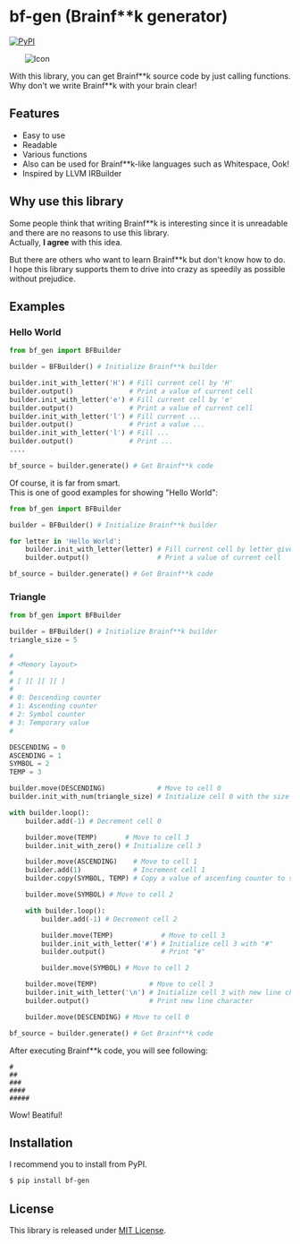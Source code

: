 # bf-gen (Brainf\*\*k generator)

[![PyPI](https://img.shields.io/pypi/v/bf-gen)](https://pypi.org/project/bf-gen/)

<div style="width: 100px; text-align: center;">
    <img src="https://raw.githubusercontent.com/capra314cabra/bf-gen/master/img/bf-gen-icon.png" alt="Icon" title="bf-gen icon">
</div>

With this library, you can get Brainf\*\*k source code by just calling functions.  
Why don't we write Brainf**k with your brain clear!

## Features

- Easy to use
- Readable
- Various functions
- Also can be used for Brainf**k-like languages such as Whitespace, Ook!
- Inspired by LLVM IRBuilder

## Why use this library

Some people think that writing Brainf**k is interesting since it is unreadable and there are no reasons to use this library.  
Actually, **I agree** with this idea.

But there are others who want to learn Brainf**k but don't know how to do.  
I hope this library supports them to drive into crazy as speedily as possible without prejudice.

## Examples

### Hello World

``` python
from bf_gen import BFBuilder

builder = BFBuilder() # Initialize Brainf**k builder

builder.init_with_letter('H') # Fill current cell by 'H'
builder.output()              # Print a value of current cell
builder.init_with_letter('e') # Fill current cell by 'e'
builder.output()              # Print a value of current cell
builder.init_with_letter('l') # Fill current ...
builder.output()              # Print a value ...
builder.init_with_letter('l') # Fill ...
builder.output()              # Print ...
....

bf_source = builder.generate() # Get Brainf**k code
```

Of course, it is far from smart.  
This is one of good examples for showing "Hello World":

``` python
from bf_gen import BFBuilder

builder = BFBuilder() # Initialize Brainf**k builder

for letter in 'Hello World':
    builder.init_with_letter(letter) # Fill current cell by letter given
    builder.output()                 # Print a value of current cell

bf_source = builder.generate() # Get Brainf**k code
```

### Triangle

``` python
from bf_gen import BFBuilder

builder = BFBuilder() # Initialize Brainf**k builder
triangle_size = 5

#
# <Memory layout>
#
# [ ][ ][ ][ ]
#
# 0: Descending counter
# 1: Ascending counter
# 2: Symbol counter
# 3: Temporary value
#

DESCENDING = 0
ASCENDING = 1
SYMBOL = 2
TEMP = 3

builder.move(DESCENDING)             # Move to cell 0
builder.init_with_num(triangle_size) # Initialize cell 0 with the size of triangle

with builder.loop():
    builder.add(-1) # Decrement cell 0

    builder.move(TEMP)       # Move to cell 3
    builder.init_with_zero() # Initialize cell 3

    builder.move(ASCENDING)    # Move to cell 1
    builder.add(1)             # Increment cell 1
    builder.copy(SYMBOL, TEMP) # Copy a value of ascenfing counter to symbol counter

    builder.move(SYMBOL) # Move to cell 2

    with builder.loop():
        builder.add(-1) # Decrement cell 2

        builder.move(TEMP)            # Move to cell 3
        builder.init_with_letter('#') # Initialize cell 3 with "#"
        builder.output()              # Print "#"

        builder.move(SYMBOL) # Move to cell 2

    builder.move(TEMP)             # Move to cell 3
    builder.init_with_letter('\n') # Initialize cell 3 with new line character
    builder.output()               # Print new line character

    builder.move(DESCENDING) # Move to cell 0

bf_source = builder.generate() # Get Brainf**k code
```

After executing Brainf**k code, you will see following:

```
#
##
###
####
#####

```

Wow! Beatiful!

## Installation

I recommend you to install from PyPI.

```bash
$ pip install bf-gen
```

## License

This library is released under [MIT License](https://github.com/capra314cabra/bf-gen/blob/master/LICENSE).
